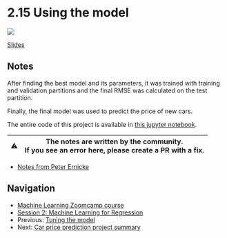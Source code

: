 
# 2.15 Using the model

<a href="https://www.youtube.com/watch?v=KT--uIJozes&list=PL3MmuxUbc_hIhxl5Ji8t4O6lPAOpHaCLR&index=26"><img src="images/thumbnail-2-15.jpg"></a>

[Slides](https://www.slideshare.net/AlexeyGrigorev/ml-zoomcamp-2-slides)

## Notes

After finding the best model and its parameters, it was trained with training and validation partitions and the final RMSE was calculated on the test partition.

Finally, the final model was used to predict the price of new cars.

The entire code of this project is available in [this jupyter notebook](https://github.com/alexeygrigorev/mlbookcamp-code/blob/master/chapter-02-car-price/02-carprice.ipynb).

|⚠️|The notes are written by the community.<br>If you see an error here, please create a PR with a fix.|
|---|:-:|

* [Notes from Peter Ernicke](https://knowmledge.com/2023/09/24/ml-zoomcamp-2023-machine-learning-for-regression-part-12/)

## Navigation

* [Machine Learning Zoomcamp course](../)
* [Session 2: Machine Learning for Regression](./)
* Previous: [Tuning the model](14-tuning-model.md)
* Next: [Car price prediction project summary](16-summary.md)
